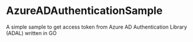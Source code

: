 # AzureADAuthenticationSample
 A simple sample to get access token from Azure AD Authentication Library (ADAL) written in GO
